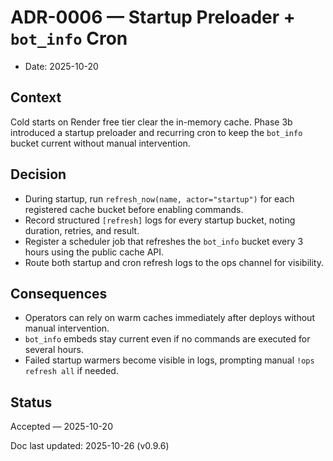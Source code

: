 # ADR-0006 — Startup Preloader + `bot_info` Cron

- Date: 2025-10-20

## Context

Cold starts on Render free tier clear the in-memory cache. Phase 3b introduced a startup
preloader and recurring cron to keep the `bot_info` bucket current without manual
intervention.

## Decision

- During startup, run `refresh_now(name, actor="startup")` for each registered cache
  bucket before enabling commands.
- Record structured `[refresh]` logs for every startup bucket, noting duration, retries,
  and result.
- Register a scheduler job that refreshes the `bot_info` bucket every 3 hours using the
  public cache API.
- Route both startup and cron refresh logs to the ops channel for visibility.

## Consequences

- Operators can rely on warm caches immediately after deploys without manual intervention.
- `bot_info` embeds stay current even if no commands are executed for several hours.
- Failed startup warmers become visible in logs, prompting manual `!ops refresh all` if
  needed.

## Status

Accepted — 2025-10-20

Doc last updated: 2025-10-26 (v0.9.6)
